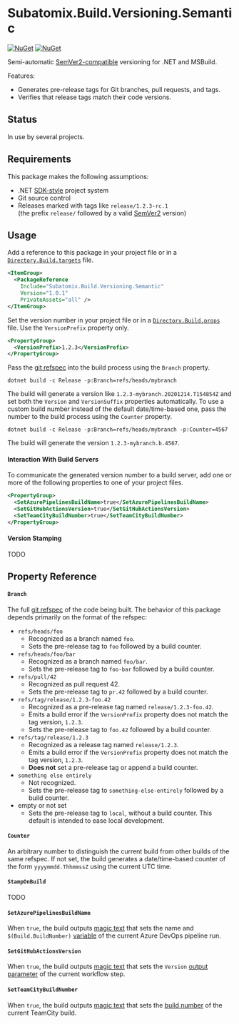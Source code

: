 # Subatomix.Build.Versioning.Semantic
[![NuGet](https://img.shields.io/nuget/v/Subatomix.Build.Versioning.Semantic.svg)](https://www.nuget.org/packages/Subatomix.Build.Versioning.Semantic)
[![NuGet](https://img.shields.io/nuget/dt/Subatomix.Build.Versioning.Semantic.svg)](https://www.nuget.org/packages/Subatomix.Build.Versioning.Semantic)

Semi-automatic [SemVer2-compatible](https://semver.org/spec/v2.0.0.html)
versioning for .NET and MSBuild.

Features:
- Generates pre-release tags for Git branches, pull requests, and tags.
- Verifies that release tags match their code versions.

## Status

In use by several projects.

## Requirements

This package makes the following assumptions:

- .NET [SDK-style](https://docs.microsoft.com/en-us/dotnet/core/project-sdk/overview)
  project system
- Git source control
- Releases marked with tags like `release/1.2.3-rc.1`\
  (the prefix `release/` followed by a valid
  [SemVer2](https://semver.org/spec/v2.0.0.html) version)

## Usage

Add a reference to this package in your project file or in a
[`Directory.Build.targets`](https://docs.microsoft.com/en-us/visualstudio/msbuild/customize-your-build#directorybuildprops-and-directorybuildtargets)
file.

```xml
<ItemGroup>
  <PackageReference
    Include="Subatomix.Build.Versioning.Semantic"
    Version="1.0.1"
    PrivateAssets="all" />
</ItemGroup>
```

Set the version number in your project file or in a
[`Directory.Build.props`](https://docs.microsoft.com/en-us/visualstudio/msbuild/customize-your-build#directorybuildprops-and-directorybuildtargets)
file.  Use the `VersionPrefix` property only.

```xml
<PropertyGroup>
  <VersionPrefix>1.2.3</VersionPrefix>
</PropertyGroup>
```

Pass the [git refspec](https://git-scm.com/book/en/v2/Git-Internals-The-Refspec)
into the build process using the `Branch` property.

```shell
dotnet build -c Release -p:Branch=refs/heads/mybranch
```

The build will generate a version like `1.2.3-mybranch.20201214.T154854Z` and
set both the `Version` and `VersionSuffix` properties automatically.  To use a
custom build number instead of the default date/time-based one, pass the number
to the build process using the `Counter` property.

```shell
dotnet build -c Release -p:Branch=refs/heads/mybranch -p:Counter=4567
```

The build will generate the version `1.2.3-mybranch.b.4567`.

#### Interaction With Build Servers

To communicate the generated version number to a build server, add one or
more of the following properties to one of your project files.

```xml
<PropertyGroup>
  <SetAzurePipelinesBuildName>true</SetAzurePipelinesBuildName>
  <SetGitHubActionsVersion>true</SetGitHubActionsVersion>
  <SetTeamCityBuildNumber>true</SetTeamCityBuildNumber>
</PropertyGroup>
```

#### Version Stamping

TODO

## Property Reference

#### `Branch`
The full [git refspec](https://git-scm.com/book/en/v2/Git-Internals-The-Refspec)
of the code being built.  The behavior of this package depends primarily on
the format of the refspec:

- `refs/heads/foo`
  - Recognized as a branch named `foo`.
  - Sets the pre-release tag to `foo` followed by a build counter.
- `refs/heads/foo/bar`
  - Recognized as a branch named `foo/bar`.
  - Sets the pre-release tag to `foo-bar` followed by a build counter.
- `refs/pull/42`
  - Recognized as pull request 42.
  - Sets the pre-release tag to `pr.42` followed by a build counter.
- `refs/tag/release/1.2.3-foo.42`
  - Recognized as a pre-release tag named `release/1.2.3-foo.42`.
  - Emits a build error if the `VersionPrefix` property does not match 
    the tag version, `1.2.3`.
  - Sets the pre-release tag to `foo.42` followed by a build counter.
- `refs/tag/release/1.2.3`
  - Recognized as a release tag named `release/1.2.3`.
  - Emits a build error if the `VersionPrefix` property does not match 
    the tag version, `1.2.3`.
  - **Does not** set a pre-release tag or append a build counter.
- `something else entirely`
  - Not recognized.
  - Sets the pre-release tag to `something-else-entirely` followed by a
    build counter.
- empty or not set
  - Sets the pre-release tag to `local`, without a build counter.  This
    default is intended to ease local development.

#### `Counter`
An arbitrary number to distinguish the current build from other builds of
the same refspec.  If not set, the build generates a date/time-based
counter of the form `yyyymmdd.ThhmmssZ` using the current UTC time.

#### `StampOnBuild`
TODO

#### `SetAzurePipelinesBuildName`
When `true`, the build outputs [magic text](https://docs.microsoft.com/en-us/azure/devops/pipelines/scripts/logging-commands?view=azure-devops#updatebuildnumber-override-the-automatically-generated-build-number)
that sets the name and `$(Build.BuildNumber)` [variable](https://docs.microsoft.com/en-us/azure/devops/pipelines/build/variables?view=azure-devops#build-variables-devops-services)
of the current Azure DevOps pipeline run.

#### `SetGitHubActionsVersion`
When `true`, the build outputs [magic text](https://docs.github.com/en/free-pro-team@latest/actions/reference/workflow-commands-for-github-actions#setting-an-output-parameter)
that sets the `Version` [output parameter](https://docs.github.com/en/free-pro-team@latest/actions/reference/context-and-expression-syntax-for-github-actions#steps-context)
of the current workflow step.

#### `SetTeamCityBuildNumber`
When `true`, the build outputs [magic text](https://www.jetbrains.com/help/teamcity/service-messages.html#Reporting+Build+Number)
that sets the [build number](https://www.jetbrains.com/help/teamcity/build-number.html)
of the current TeamCity build.

<!--
  Copyright 2022 Subatomix Research Inc.

  Permission to use, copy, modify, and distribute this software for any
  purpose with or without fee is hereby granted, provided that the above
  copyright notice and this permission notice appear in all copies.

  THE SOFTWARE IS PROVIDED "AS IS" AND THE AUTHOR DISCLAIMS ALL WARRANTIES
  WITH REGARD TO THIS SOFTWARE INCLUDING ALL IMPLIED WARRANTIES OF
  MERCHANTABILITY AND FITNESS. IN NO EVENT SHALL THE AUTHOR BE LIABLE FOR
  ANY SPECIAL, DIRECT, INDIRECT, OR CONSEQUENTIAL DAMAGES OR ANY DAMAGES
  WHATSOEVER RESULTING FROM LOSS OF USE, DATA OR PROFITS, WHETHER IN AN
  ACTION OF CONTRACT, NEGLIGENCE OR OTHER TORTIOUS ACTION, ARISING OUT OF
  OR IN CONNECTION WITH THE USE OR PERFORMANCE OF THIS SOFTWARE.
-->
